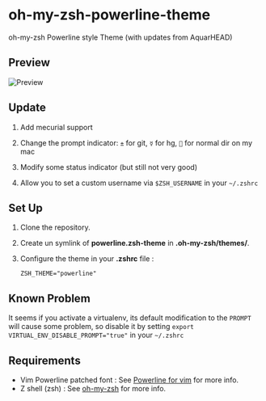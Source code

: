 oh-my-zsh-powerline-theme
=========================

oh-my-zsh Powerline style Theme (with updates from AquarHEAD)

Preview
------

![Preview](http://share.aquarhead.me/zsh-powerline.png)

Update
------

1. Add mecurial support

2. Change the prompt indicator: `±` for git, `☿` for hg, `` for normal dir on my mac

3. Modify some status indicator (but still not very good)

4. Allow you to set a custom username via `$ZSH_USERNAME` in your `~/.zshrc`


Set Up
------

1. Clone the repository.

2. Create un symlink of **powerline.zsh-theme** in **.oh-my-zsh/themes/**.

2. Configure the theme in your **.zshrc** file :

    ```
    ZSH_THEME="powerline"
    ```

Known Problem
------

It seems if you activate a virtualenv, its default modification to the `PROMPT` will cause some problem, so disable it by setting `export VIRTUAL_ENV_DISABLE_PROMPT="true"` in your `~/.zshrc`

Requirements
------------

* Vim Powerline patched font : See [Powerline for vim](https://github.com/Lokaltog/vim-powerline/tree/develop/fontpatcher) for more info.
* Z shell (zsh) : See [oh-my-zsh](https://github.com/robbyrussell/oh-my-zsh) for more info.
